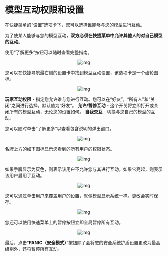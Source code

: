 # 模型互动权限和设置

在快捷菜单的“设置”选项卡下，您可以选择谁能够与您的模型进行互动。

为了使某人能够与您的模型互动，**双方必须在快捷菜单中允许其他人的对自己模型的互动**。

使用“了解更多”按钮可以随时查看完整指南。

<center>

![img](https://cn-nb1.rains3.com/docs-image/controls/permissions-and-settings-1.png)

</center>

您可以在快捷导航最右侧的设置卡中找到模型互动设置，该选项卡是一个齿轮图标。

<center>

![img](https://cn-nb1.rains3.com/docs-image/controls/permissions-and-settings-2.png)

</center>

**玩家互动权限** - 指定您允许谁与您进行互动。您可以在“好友”，“所有人”和“关闭”之间进行选择。默认值为“好友”。
**允许/暂停互动** - 这个开关将立即打开或关闭所有的模型互动，无论您的设置如何。
**自我交互** - 切换与您自己的模型的互动。

您可以随时单击“了解更多”以查看包含说明的弹出窗口。

<center>

![img](https://cn-nb1.rains3.com/docs-image/controls/permissions-and-settings-3.png)

</center>

名牌上方的如下图标显示您看到的所有用户的权限状态。

<center>

![img](https://cn-nb1.rains3.com/docs-image/controls/permissions-and-settings-4.png)

</center>

如果手牌显示为灰色，则表示该用户不允许您与其进行互动。如果它亮起，则表示该用户启用了互动。

<center>

![img](https://cn-nb1.rains3.com/docs-image/controls/permissions-and-settings-5.png)

</center>

您可以通过单击用户来覆盖用户的设置，就像模型显示系统一样。更改会实时保存。

<center>

![img](https://cn-nb1.rains3.com/docs-image/controls/permissions-and-settings-6.png)

</center>

您还可以使用快速菜单上的暂停按钮立即全局暂停所有互动。

<center>

![img](https://cn-nb1.rains3.com/docs-image/controls/permissions-and-settings-7.png)

</center>

最后，点击“**PANIC（安全模式）**”按钮除了会将您的安全系统护盾设置更改为最高级别外，还将暂停所有互动。
